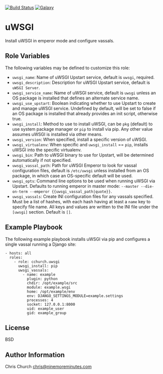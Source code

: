 [![Build Status](http://img.shields.io/travis/cchurch/ansible-role-uwsgi.svg)](https://travis-ci.org/cchurch/ansible-role-uwsgi)
[![Galaxy](http://img.shields.io/badge/galaxy-cchurch.uwsgi-blue.svg)](https://galaxy.ansible.com/list#/roles/)

uWSGI
=====

Install uWSGI in emperor mode and configure vassals.

Role Variables
--------------

The following variables may be defined to customize this role:

- `uwsgi_name`: Name of uWSGI Upstart service, default is `uwsgi`, required.
- `uwsgi_description`: Description for uWSGI Upstart service, default is
  `uWSGI Server`.
- `uwsgi_service_name`: Name of uWSGI service, default is `uwsgi` unless an OS
  package is installed that defines an alternate service name.
- `uwsgi_use_upstart`: Boolean indicating whether to use Upstart to create and
  manage uWSGI service.  Undefined by default, will be set to false if an OS
  package is installed that already provides an init script, otherwise true.
- `uwsgi_install`: Method to use to install uWSGI, can be `pkg` (default) to
  use system package manager or `pip` to install via pip.  Any other value
  assumes uWSGI is installed via other means.
- `uwsgi_version`: When specified, install a specific version of uWSGI.
- `uwsgi_virtualenv`: When specific and `uwsgi_install` == `pip`, installs
  uWSGI into the specific virtualenv.
- `uwsgi_bin`: Path to uWSGI binary to use for Upstart, will be determined
  automatically if not specified.
- `uwsgi_vassal_path`: Path for uWSGI Emperor to look for vassal configuration
  files, default is `/etc/uwsgi` unless installed from an OS package, in
  which case an OS-specific default will be used.
- `uwsgi_opts`: Command line options to be used when running uWSGI via
  Upstart.  Defaults to running emperor in master mode:
  `--master --die-on-term --emperor {{uwsgi_vassal_path|quote}}`.
- `uwsgi_vassals`: Create INI configuration files for any vassals specified.
  Must be a list of hashes, with each hash having at least a `name` key to
  specify file name.  All keys and values are written to the INI file under
  the `[uwsgi]` section.  Default is `[]`.

Example Playbook
----------------

The following example playbook installs uWSGI via pip and configures a single
vassal running a Django site:

    - hosts: all
      roles:
        - role: cchurch.uwsgi
          uwsgi_install: pip
          uwsgi_vassals:
            - name: example
              plugin: python
              chdir: /opt/example/src
              module: example.wsgi
              home: /opt/example/env
              env: DJANGO_SETTINGS_MODULE=example.settings
              processes: 4
              socket: 127.0.0.1:8000
              uid: example_user
              gid: example_group

License
-------

BSD

Author Information
------------------

Chris Church <chris@ninemoreminutes.com>
